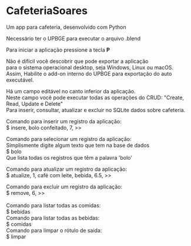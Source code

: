 # CafeteriaSoares<br>
Um app para cafeteria, desenvolvido com Python<br>

Necessário ter o UPBGE para executar o arquivo .blend<br>

Para iniciar a aplicação pressione a tecla <strong>P</strong><br>

Não é difícil você descobrir que pode exportar a aplicação<br>
para o sistema operacional desktop, seja Windows, Linux ou macOS.<br>
Assim, Habilite o add-on interno do UPBGE para exportação do auto executável.<br>

Há um campo editável no canto inferior da aplicação.<br>
Neste campo você pode executar todas as operações do CRUD: "Create, Read, Update e Delete"<br>
Para inserir, consultar, atualizar e excluir no SQLite dados sobre cafeteria.<br>

Comando para inserir um registro da aplicação: <br>
$ insere, bolo confeitado, 7, >> <br>

Comando para selecionar um registro da aplicação: <br>
Simplismente digite algum texto que tem na base de dados <br>
$ bolo  <br>
Que lista todas os registros que têm a palavra 'bolo'<br>

Comando para atualizar um registro da aplicação: <br>
$ atualize, 1, café com leite, bebida, 6.5, >> <br>

Comando para excluir um registro da aplicação: <br>
$ remove, 6, >> <br><br>
Comando para listar todas as comidas: <br>
$ bebidas<br>
Comando para listar todas as bebidas: <br>
$ comidas<br>
Comando para limpar o rótulo de saida:<br>
$ limpar




